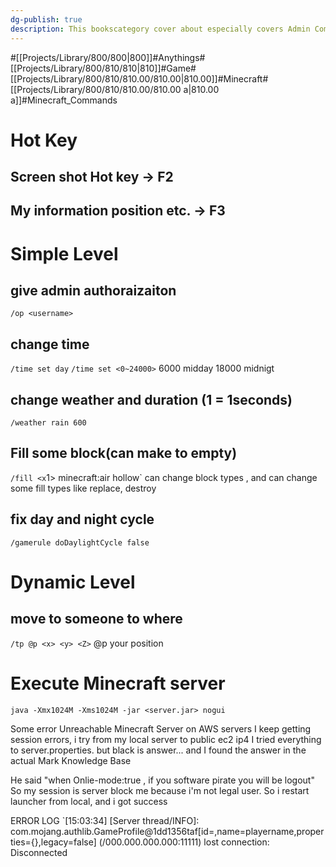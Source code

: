 ```yaml
---
dg-publish: true
description: This bookscategory cover about especially covers Admin Commands and basic command or interfaces that is minecraft domain knowledge. 
---
```

#[[Projects/Library/800/800\|800]]#Anythings#[[Projects/Library/800/810/810\|810]]#Game#[[Projects/Library/800/810/810.00/810.00\|810.00]]#Minecraft#[[Projects/Library/800/810/810.00/810.00 a\|810.00 a]]#Minecraft_Commands





# Hot Key
## Screen shot Hot key -> F2

## My information position etc.  -> F3


# Simple Level
## give admin authoraizaiton
`/op <username>`
## change time
`/time set day`
`/time set <0~24000>`
6000 midday
18000 midnigt
## change weather and duration (1 = 1seconds)
`/weather rain 600`

## Fill some block(can make to empty)
`/fill <x`1> <y1> <z1> <x2> <y2> <z3> minecraft:air hollow`
can change block types , and can change some fill types like replace, destroy


## fix day and night cycle
`/gamerule doDaylightCycle false`

# Dynamic Level
## move to someone to where
`/tp @p <x> <y> <Z>`
@p your position




# Execute Minecraft server
`java -Xmx1024M -Xms1024M -jar <server.jar> nogui`






Some error
Unreachable Minecraft Server on AWS servers
I keep getting session errors, i try from my local server to public ec2 ip4
I tried everything to server.properties. but black is answer... and I found the answer in the actual Mark Knowledge Base

He said "when Onlie-mode:true , if you software pirate you will be logout"
So my session is server block me because i'm not  legal user.
So i restart launcher from local, and i got success

ERROR LOG
`[15:03:34] [Server thread/INFO]: com.mojang.authlib.GameProfile@1dd1356taf[id=<null>,name=playername,properties={},legacy=false] (/000.000.000.000:11111) lost connection: Disconnected
